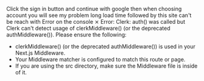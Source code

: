 Click the sign in button and continue with google  then when choosing account you will see my problem long load time followed by this site can't be reach with Error on the console  ⨯ Error: Clerk: auth() was called but Clerk can't detect usage of clerkMiddleware() (or the deprecated authMiddleware()). Please ensure the following:
-  clerkMiddleware() (or the deprecated authMiddleware()) is used in your Next.js Middleware.
- Your Middleware matcher is configured to match this route or page.
- If you are using the src directory, make sure the Middleware file is inside of it.